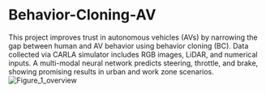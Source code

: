 # Behavior-Cloning-AV
This project improves trust in autonomous vehicles (AVs) by narrowing the gap between human and AV behavior using behavior cloning (BC). Data collected via CARLA simulator includes RGB images, LiDAR, and numerical inputs. A multi-modal neural network predicts steering, throttle, and brake, showing promising results in urban and work zone scenarios.
![Figure_1_overview](https://github.com/user-attachments/assets/547d8f7a-71e2-492b-b640-7bd6f92d7f49)

